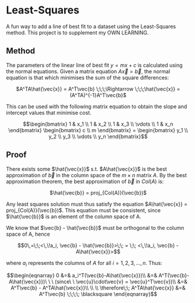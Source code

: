 # Least-Squares

A fun way to add a line of best fit to a dataset using the Least-Squares method. This project is to supplement my OWN LEARNING.


## Method

The parameters of the linear line of best fit $y = mx + c$ is calculated using the normal equations. 
Given a matrix equation $A\vec{x} = \vec{b}$, the normal equation is that which minimises the sum of the square differences:

<p align="center">
$A^TA\hat{\vec{x}} = A^T\vec{b} \;\;\;\Rightarrow \;\;\;\hat{\vec{x}} = (A^TA)^{-1}A^T\vec{b}$
</p>

This can be used with the following matrix equation to obtain the slope and intercept values that minimise cost.
```math
\begin{bmatrix}
1 & x_1 \\
1 & x_2 \\
1 & x_3 \\
\vdots \\
1 & x_n
\end{bmatrix} \begin{bmatrix}
c \\ m
\end{bmatrix} = \begin{bmatrix}
y_1 \\
y_2 \\
y_3 \\
\vdots \\
y_n
\end{bmatrix}
```
## Proof

There exists some $\hat{\vec{x}}$ s.t. $A\hat{\vec{x}}$ is the best approximation of $\vec{b}$ in the column space of the $m \times n$ matrix $A$. By the best approximation theorem, the best approximation of $\vec{b}$ in $Col(A)$ is:  

<p align="center">
$\hat{\vec{b}} = proj_{Col(A)}(\vec{b})$  
</p>

Any least squares solution must thus satisfy the equation $A\hat{\vec{x}} = proj_{Col(A)}(\vec{b})$. This equation must be consistent, since $\hat{\vec{b}}$ is an element of the column space of A.

We know that $\vec{b} - \hat{\vec{b}}$ must be orthogonal to the column space of A, hence 

```math
0\,=\;\;<\,\!a_i, \vec{b} - \hat{\vec{b}}>\;\; = \;\; <\,\!a_i, \vec{b} - A\hat{\vec{x}}>
```

where $a_i$ represents the columns of $A$ for all $i = 1,2,3,\ldots,n$. Thus:

```math
\begin{eqnarray}

0 &=& a_i^T(\vec{b}-A\hat{\vec{x}})\\

&=& A^T(\vec{b}-A\hat{\vec{x}})\ \ \ (since\ \  \vec{u}\cdot\vec{v} = \vec{u}^T\vec{v})\\

&=& A^T\vec{b} - A^TA\hat{\vec{x}}\\
\\
\\

\therefore\;\; A^TA\hat{\vec{x}} &=& A^T\vec{b} \;\;\;\; \blacksquare

\end{eqnarray}
```
  
